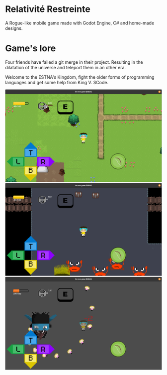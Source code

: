# Relativité Restreinte

A Rogue-like mobile game made with Godot Engine, C# and home-made designs.

# Game's lore

Four friends have failed a git merge in their project. Resulting in the dilatation of the universe and teleport them in an other era.

Welcome to the ESTNA's Kingdom, fight the older forms of programming languages and get some help from King V. SCode.

<img src="preview1.png">
<img src="preview2.png">
<img src="preview3.png">